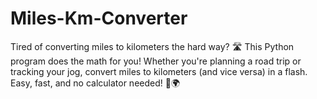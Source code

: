 # Miles-Km-Converter
Tired of converting miles to kilometers the hard way? 🛣️ This Python program does the math for you! Whether you're planning a road trip or tracking your jog, convert miles to kilometers (and vice versa) in a flash. Easy, fast, and no calculator needed! 🚗🌍
